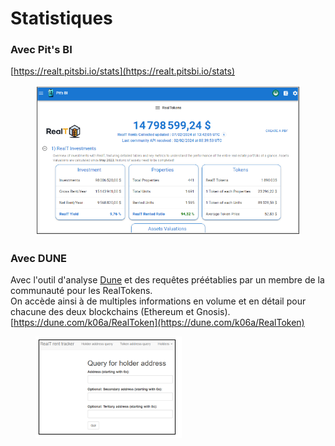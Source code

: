 # Statistiques

### Avec Pit's BI

[https://realt.pitsbi.io/stats](https://realt.pitsbi.io/stats)

<figure><img src="../.gitbook/assets/image (1) (1) (1) (1) (1) (1) (1) (1) (1) (1).png" alt=""><figcaption></figcaption></figure>

### Avec DUNE

Avec l'outil d'analyse [Dune](https://fr.beincrypto.com/apprendre/comment-utiliser-dune-analytics/) et des requêtes préétablies par un membre de la communauté pour les RealTokens.\
On accède ainsi à de multiples informations en volume et en détail pour chacune des deux blockchains (Ethereum et Gnosis).\
[https://dune.com/k06a/RealToken](https://dune.com/k06a/RealToken)

<figure><img src="../.gitbook/assets/image (172).png" alt=""><figcaption></figcaption></figure>
